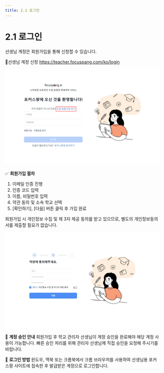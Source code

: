 ```yaml
---
title: 2.1 로그인
---
```

# 2.1 로그인

선생님 계정은 회원가입을 통해 신청할 수 있습니다.
 
🔗선생님 계정 신청 https://teacher.focuspang.com/ko/login

![](/img/teacher_2-1_01.jpg)

✅ **회원가입 절차**

1. 이메일 인증 진행
2. 인증 코드 입력
3. 이름, 비밀번호 입력
4. 약관 동의 및 소속 학교 선택
5. \[확인하기], \[다음] 버튼 클릭 후 가입 완료

회원가입 시 개인정보 수집 및 제 3자 제공 동의를 받고 있으므로, 별도의 개인정보동의서를 제출할 필요가 없습니다. 

![](/img/teacher_2-1_02.jpg)

🔑 **계정 승인 안내**
회원가입 후 학교 관리자 선생님이 계정 승인을 완료해야 해당 계정 사용이 가능합니다. 
빠른 승인 처리를 위해 관리자 선생님께 직접 승인을 요청해 주시기를 바랍니다. 

🔑 **로그인 방법**
윈도우, 맥북 또는 크롬북에서 크롬 브라우저를 사용하여 선생님용 포커스팡 사이트에 접속한 후 발급받은 계정으로 로그인합니다.
